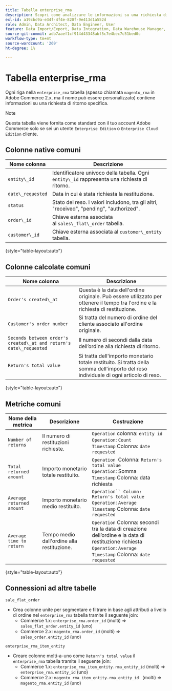 ```yaml
---
title: Tabella enterprise_rma
description: Scopri come analizzare le informazioni su una richiesta di ritorno specifica.
exl-id: a19cbc9a-e34f-4f4e-820f-9e413d1a552d
role: Admin, Data Architect, Data Engineer, User
feature: Data Import/Export, Data Integration, Data Warehouse Manager, Commerce Tables
source-git-commit: adb7aaef1cf914d43348abf5c7e4bec7c51bed0c
workflow-type: tm+mt
source-wordcount: '269'
ht-degree: 1%

---
```


# Tabella enterprise_rma

Ogni riga nella `enterprise_rma` tabella (spesso chiamata `magento_rma` in Adobe Commerce 2.x, ma il nome può essere personalizzato) contiene informazioni su una richiesta di ritorno specifica.

>[!NOTE]
>
>Questa tabella viene fornita come standard con il tuo account Adobe Commerce solo se sei un utente `Enterprise Edition` o `Enterprise Cloud Edition` cliente.

## Colonne native comuni

| **Nome colonna** | **Descrizione** |
|---|---|
| `entity\_id` | Identificatore univoco della tabella. Ogni `entity\_id` rappresenta una richiesta di ritorno. |
| `date\_requested` | Data in cui è stata richiesta la restituzione. |
| `status` | Stato del reso. I valori includono, tra gli altri, &quot;received&quot;, &quot;pending&quot;, &quot;authorized&quot;. |
| `order\_id` | Chiave esterna associata al `sales\_flat\_order` tabella. |
| `customer\_id` | Chiave esterna associata al `customer\_entity` tabella. |

{style="table-layout:auto"}

## Colonne calcolate comuni

| **Nome colonna** | **Descrizione** |
|---|---|
| `Order's created\_at` | Questa è la data dell&#39;ordine originale. Può essere utilizzato per ottenere il tempo tra l&#39;ordine e la richiesta di restituzione. |
| `Customer's order number` | Si tratta del numero di ordine del cliente associato all&#39;ordine originale. |
| `Seconds between order's created\_at and return's date\_requested` | Il numero di secondi dalla data dell’ordine alla richiesta di ritorno. |
| `Return's total value` | Si tratta dell&#39;importo monetario totale restituito. Si tratta della somma dell&#39;importo del reso individuale di ogni articolo di reso. |

{style="table-layout:auto"}

## Metriche comuni

| **Nome della metrica** | **Descrizione** | **Costruzione** |
|---|---|---|
| `Number of returns` | Il numero di restituzioni richieste. | `Operation` colonna: `entity id`<br>`Operation`: `Count`<br>`Timestamp` Colonna: `date requested` |
| `Total returned amount` | Importo monetario totale restituito. | `Operation `Colonna: `Return's total value`<br>`Operation`: Somma<br>`Timestamp` Colonna: data richiesta |
| `Average returned amount` | Importo monetario medio restituito. | `Operation`` Column: Return's total value`<br>`Operation`: `Average`<br>`Timestamp` Colonna: `date requested` |
| `Average time to return` | Tempo medio dall&#39;ordine alla restituzione. | `Operation` Colonna: secondi tra la data di creazione dell’ordine e la data di restituzione richiesta<br>`Operation`: `Average`<br>`Timestamp` Colonna: `date requested` |

{style="table-layout:auto"}

## Connessioni ad altre tabelle

`sale_flat_order`

* Crea colonne unite per segmentare e filtrare in base agli attributi a livello di ordine nel `enterprise_rma` tabella tramite il seguente join:
   * Commerce 1.x: `enterprise_rma.order_id` (molti) => `sales_flat_order.entity_id` (uno)
   * Commerce 2.x: `magento_rma.order_id` (molti) => `sales_order.entity_id` (uno)

`enterprise_rma_item_entity`

* Creare colonne molti-a-uno come `Return's total value` il `enterprise_rma` tabella tramite il seguente join:
   * Commerce 1.x: `enterprise_rma_item_entity.rma_entity_id` (molti) => `enterprise_rma.entity_id` (uno)
   * Commerce 2.x: `magento_rma_item_entity.rma_entity_id ` (molti) => `magento_rma.entity_id` (uno)
